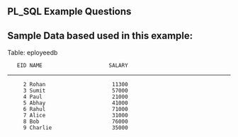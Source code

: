 ## PL_SQL Example Questions

## Sample Data based used in this example:


Table: eployeedb

       EID NAME                     SALARY
---------- -------------------- ----------
         2 Rohan                     11300
         3 Sumit                     57000
         4 Paul                      21000
         5 Abhay                     41000
         6 Rahul                     71000
         7 Alice                     31000
         8 Bob                       76000
         9 Charlie                   35000

